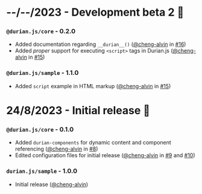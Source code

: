 # --/--/2023 - Development beta 2 🙌

### `@durian.js/core` - 0.2.0

- Added documentation regarding `__durian__()` ([@cheng-alvin](https://github.com/cheng-alvin) in [#16](https://github.com/cheng-alvin/durian.js/pull/16))
- Added _proper_ support for executing `<script>` tags in Durian.js ([@cheng-alvin](https://github.com/cheng-alvin) in [#15](https://github.com/cheng-alvin/durian.js/pull/15))

### `@durian.js/sample` - 1.1.0

- Added `script` example in HTML markup ([@cheng-alvin](https://github.com/cheng-alvin) in [#15](https://github.com/cheng-alvin/durian.js/pull/15))

# 24/8/2023 - Initial release 🥳

### `@durian.js/core` - 0.1.0

- Added `durian-components` for dynamic content and component referencing ([@cheng-alvin](https://github.com/cheng-alvin) in [#8](https://github.com/cheng-alvin/durian.js/pull/8))
- Edited configuration files for initial release ([@cheng-alvin](https://github.com/cheng-alvin) in [#9](https://github.com/cheng-alvin/durian.js/pull/9) and [#10](https://github.com/cheng-alvin/pull/10))

### `durian.js/sample` - 1.0.0

- Initial release ([@cheng-alvin](https://github.com/cheng-alvin))
